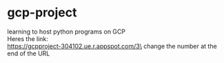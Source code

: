 # gcp-project
learning to host python programs on GCP\
Heres the link:\
https://gcpproject-304102.ue.r.appspot.com/3\ 
change the number at the end of the URL
